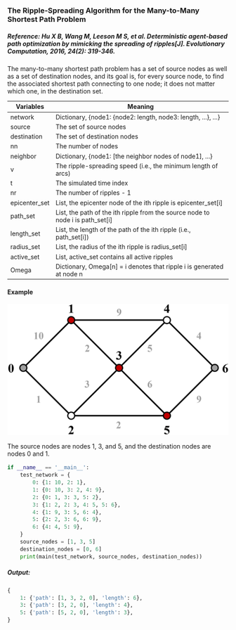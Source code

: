 ### The Ripple-Spreading Algorithm for the Many-to-Many Shortest Path Problem

##### Reference: Hu X B, Wang M, Leeson M S, et al. Deterministic agent-based path optimization by mimicking the spreading of ripples[J]. Evolutionary Computation, 2016, 24(2): 319-346.

The many-to-many shortest path problem has a set of source nodes as well as a set of destination nodes, and its goal is, for every source node, to find the associated shortest path connecting to one node; it does not matter which one, in the destination set.

| Variables     | Meaning                                                      |
| ------------- | ------------------------------------------------------------ |
| network       | Dictionary, {node1: {node2: length, node3: length, ...}, ...} |
| source        | The set of source nodes                                      |
| destination   | The set of destination nodes                                 |
| nn            | The number of nodes                                          |
| neighbor      | Dictionary, {node1: [the neighbor nodes of node1], ...}      |
| v             | The ripple-spreading speed (i.e., the minimum length of arcs) |
| t             | The simulated time index                                     |
| nr            | The number of ripples - 1                                    |
| epicenter_set | List, the epicenter node of the ith ripple is epicenter_set[i] |
| path_set      | List, the path of the ith ripple from the source node to node i is path_set[i] |
| length_set    | List, the length of the path of the ith ripple (i.e., path_set[i]) |
| radius_set    | List, the radius of the ith ripple is radius_set[i]          |
| active_set    | List, active_set contains all active ripples                 |
| Omega         | Dictionary, Omega[n] = i denotes that ripple i is generated at node n |

#### Example

![](https://github.com/Xavier-MaYiMing/The-ripple-spreading-algorithm-for-the-many-to-many-shortest-path-problem/blob/main/many-to-many%20SPP.png)

The source nodes are nodes 1, 3, and 5, and the destination nodes are nodes 0 and 1.

```python
if __name__ == '__main__':
    test_network = {
        0: {1: 10, 2: 1},
        1: {0: 10, 3: 2, 4: 9},
        2: {0: 1, 3: 3, 5: 2},
        3: {1: 2, 2: 3, 4: 5, 5: 6},
        4: {1: 9, 3: 5, 6: 4},
        5: {2: 2, 3: 6, 6: 9},
        6: {4: 4, 5: 9},
    }
    source_nodes = [1, 3, 5]
    destination_nodes = [0, 6]
    print(main(test_network, source_nodes, destination_nodes))
```

##### Output: 

```python
{
    1: {'path': [1, 3, 2, 0], 'length': 6}, 
    3: {'path': [3, 2, 0], 'length': 4}, 
    5: {'path': [5, 2, 0], 'length': 3},
}
```

